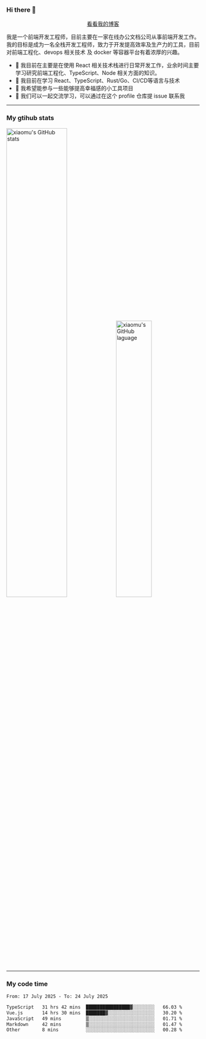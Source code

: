 ### Hi there 👋

<p align="center">
  <a href="https://blog.realjacket.fun">看看我的博客</a>
</p>

我是一个前端开发工程师，目前主要在一家在线办公文档公司从事前端开发工作。我的目标是成为一名全栈开发工程师，致力于开发提高效率及生产力的工具，目前对前端工程化、devops 相关技术 及 docker 等容器平台有着浓厚的兴趣。

- 🔭 我目前在主要是在使用 React 相关技术栈进行日常开发工作，业余时间主要学习研究前端工程化、TypeScript、Node 相关方面的知识。
- 🌱 我目前在学习 React、TypeScript、Rust/Go、CI/CD等语言与技术
- 👯 我希望能参与一些能够提高幸福感的小工具项目
- 💬 我们可以一起交流学习，可以通过在这个 profile 仓库提 issue 联系我

***

### My gtihub stats

<a><img src="https://github-readme-stats-git-masterrstaa-rickstaa.vercel.app/api?username=real-jacket&&show_icons=true" title="xiaomu's GitHub stats" alt="xiaomu's GitHub stats" style="width:56%;"/></a>
<a><img src="https://github-readme-stats-git-masterrstaa-rickstaa.vercel.app/api/top-langs/?username=real-jacket&layout=compact" title="xiaomu's GitHub laguage" alt="xiaomu's GitHub laguage" style="width:43%;"/><a/>

***

### My code time

<!--START_SECTION:waka-->

```txt
From: 17 July 2025 - To: 24 July 2025

TypeScript   31 hrs 42 mins  ████████████████▓░░░░░░░░   66.03 %
Vue.js       14 hrs 30 mins  ███████▓░░░░░░░░░░░░░░░░░   30.20 %
JavaScript   49 mins         ▒░░░░░░░░░░░░░░░░░░░░░░░░   01.71 %
Markdown     42 mins         ▒░░░░░░░░░░░░░░░░░░░░░░░░   01.47 %
Other        8 mins          ░░░░░░░░░░░░░░░░░░░░░░░░░   00.28 %
```

<!--END_SECTION:waka-->
